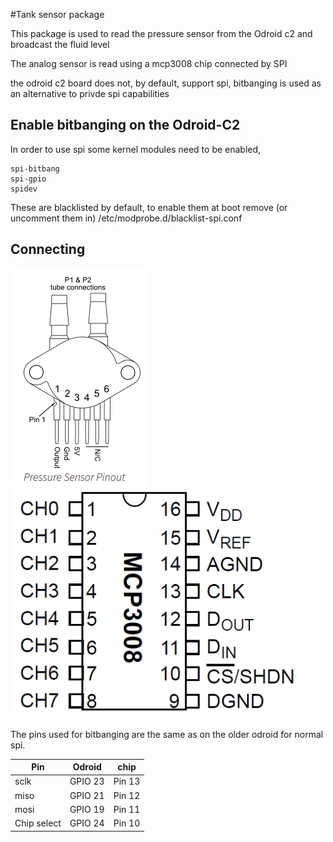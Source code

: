 #Tank sensor package

This package is used to read the pressure sensor from the Odroid c2 and broadcast the fluid level

The analog sensor is read using a mcp3008 chip connected by SPI

the odroid c2 board does not, by default, support spi, bitbanging is used as an alternative to privde spi capabilities

## Enable bitbanging on the Odroid-C2
In order to use spi some kernel modules need to be enabled,
```
spi-bitbang
spi-gpio
spidev
```

These are blacklisted by default, to enable them at boot remove (or uncomment them in) /etc/modprobe.d/blacklist-spi.conf

## Connecting

![missing pressure image](info/MPX5010DP.png?raw=true "Pin layout of Pressure sensor.")
![missing screenshot](info/MCP3008.png?raw=true "Pin layout of MCP3008 ADC chip.")

The pins used for bitbanging are the same as on the older odroid for normal spi.

Pin | Odroid | chip
-----|-------|------
sclk |GPIO 23 | Pin 13
miso |GPIO 21 | Pin 12
mosi |GPIO 19 | Pin 11
Chip select |GPIO 24 | Pin 10


